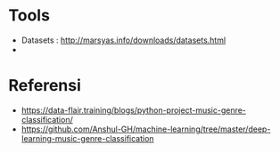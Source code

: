 # Tools
- Datasets : http://marsyas.info/downloads/datasets.html
- 
# Referensi
- https://data-flair.training/blogs/python-project-music-genre-classification/
- https://github.com/Anshul-GH/machine-learning/tree/master/deep-learning-music-genre-classification
